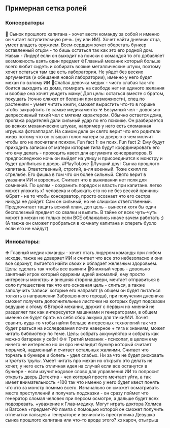 ## Примерная сетка ролей
### Консерваторы

🔫 Сынок прошлого капитана - хочет вести команду за собой и именно он читает вступительную речь. (ну или ИИ). Хочет найти дневник отца, умеет владеть оружием. Всем сердцем хочет оберегать бункер оставленный отцом - то бишь остаться так как это его родной дом. Навык - Лидер! если он выходит на поиски с командой то это добавляет возможность взять один предмет
⚙️Главный механик который больше всего любит сидеть и собирать всякие металлические штуки, поэтому хочет остаться там где есть лаборатория. Не уйдет без веских аргументов (и обещания новой лаборатории), именно у него будет механ по взлому ИИ
🌱Слабая девочка медик - чисто слабая так что боится выходить из дома, помирать на свободе нет ни единого желания и вообще она хочет увидеть маму( Доп цель: остаться вместе с братом, покушать (точно сляжет от болезни при возможности), спец по растениям - умеет читать книги, сможет вырастить что-то в горшке чтобы закрафтить те самые медикаменты
☣︎ Безумный чел - довольно депрессивный тихий чел с мягким характером. Обычно остается дома, пропажа родителей дали сильный удар по его психике. Он разбирается во всяких механических штуках, например у него есть сломанная игрушка фотоаппарат. На самом деле он свято верит что его родители живы потому что он слышал голос матери за дверью о чем молчит чтобы его не посчитали психом. Fun fact 1: он псих.  Fun fact 2: Ему будут приходить записки от матери которые типа будут координировать его что ему делать - проходить квест для аргумента консерваторов. В предпоследнюю ночь он выйдет на улицу и присоединится к монстру и будет долбиться в дверь. #PlayToLose
🔫Лучший друг Сынка прошлого капитана. Ответственный, строгий, а-ля военный. Тоже скилл по стрельбе. Его фишка в том что он более сильный. Свято верит в указания ИИ и взрослых. Считает что в выживании нет поля для сомнений. По целям - сохранить порядок и власть при капитане. легко может уложить х1 человека и обыскать его но не без веской причины
⚙️Брат - не то чтобы консерватор, просто осознает что его сестра никуда не дойдет. Сам он сильный, но не слишком ответственный. Предпочитает тащить всякий хлам, доп цель - вынести хотя бы один бесполезный предмет со свалки и выпить. В тайне от всех чуть-чуть может в механ но только если ВСЕ облажались иначе зачем работать ;) (А также он сможет пробраться в комнату капитана и спереть бухло если его не найдут)

### Инноваторы:

✙ Главный медик команды - хочет стать лидером команды при любом исходе, также не доверяет ИИ и считает что все это небезопасно и они все сдохнут, пытается найти своих и обладает железным здоровьем. Цель: сделать так чтобы все выжили
📕Книжный червь - довольно занятный игрок который одержим идеей аномалий, ему просто интересны монстры и внешняя сторона двери, мечтает отправиться в соло путешествие так что его основная цель - слиться, а также заполучить ‘записи’ которые его направят (в общем он будет пытаться толкать в направлении Заброшенного города), при получении дневника сможет получать дополнительные листочки на которых будут подсказки ведущие к этому
⚙️Второй механик, дружит с первым но мнений не разделяет так как интересуется машинами и генераторами, в общем именно он будет брать на себя сбор аккума для тачки/ИИ. Хочет свалить куда-то чтобы найти больше интересных технологий так что будет рваться на исследования почти наверное + тяга к знаниям, может читать библиотеку по теме. Цель: собрать аккумулятор и собрать как можно батареек у себя!
⚙️☣︎ Третий механик - психопат, в целом ему ничего не интересно но он яро ненавидит бункер который считает тюрьмой, надменный и считает остальных жалкими. Считает что торчать в бункере и болеть - удел слабых. Ни за что не будет рисковать и *трогать трупы*. Умеет читать про механ но открыто это делать не хочет, у него есть отличная идея на случай если все останутся в бункере - если изучит кодовое слово для управления ИИ то попросит открыть дверь
Детектив  - чел который просто мечтает уйти, а так имеет внимательность +100 так что именно у него будет квест понять что это за монстр помимо всего. Изначально он сможет осматривать места преступлений и получать подсказки - он сразу поймет что генератор сломал человек при персом осмотре, а дальше будет всех подозревать. +уважение к Глав-медику. Могут играть доктора Холмса и Ватсона +предмет-УФ лампа с помощью которой он сможет получить отпечатки пальцев а генераторе и вычислить преступника
Девушка сынка прошлого капитана или что-то вроде этого? хз кароч, отыгрыш
